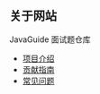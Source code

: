 

## 关于网站

JavaGuide 面试题仓库

- [项目介绍](./javaguide/intro.md)
- [贡献指南](./javaguide/contribution-guideline.md)
- [常见问题](./javaguide/faq.md)

